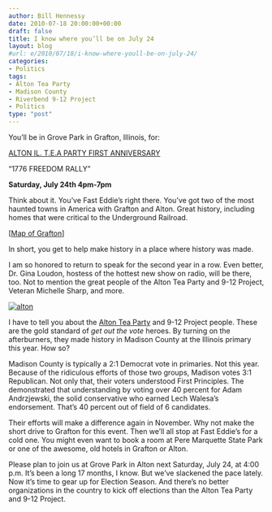 ```yaml
---
author: Bill Hennessy
date: 2010-07-18 20:00:00+00:00
draft: false
title: I know where you’ll be on July 24
layout: blog
#url: e/2010/07/18/i-know-where-youll-be-on-july-24/
categories:
- Politics
tags:
- Alton Tea Party
- Madison County
- Riverbend 9-12 Project
- Politics
type: "post"
---
```


You’ll be in Grove Park in Grafton, Illinois, for:

 

[ALTON IL. T.E.A PARTY FIRST ANNIVERSARY](https://stlouisteaparty.com/2010/07/17/alton-tea-party-july-24th/)

 

“1776 FREEDOM RALLY”

 

**Saturday, July 24th 4pm-7pm**

 

Think about it. You’ve Fast Eddie’s right there. You’ve got two of the most haunted towns in America with Grafton and Alton. Great history, including homes that were critical to the Underground Railroad.

 

[[Map of Grafton](https://maps.google.com/maps?hl=en&q=main+street+grafton,+il&ie=UTF8&hq=&hnear=Main+St,+Grafton,+Jersey,+Illinois+62037&gl=us&ei=AWZCTPSWCMP88AbA9OjPDw&ved=0CBMQ8gEwAA&ll=38.969286,-90.426965&spn=0.02052,0.038581&z=15&iwloc=A)]

 

In short, you get to help make history in a place where history was made. 

 

I am so honored to return to speak for the second year in a row. Even better, Dr. Gina Loudon, hostess of the hottest new show on radio, will be there, too. Not to mention the great people of the Alton Tea Party and 9-12 Project, Veteran Michelle Sharp, and more.

 

[![alton](https://hennessysview.com/wp-content/uploads/2010/07/alton_thumb.jpg)
](https://hennessysview.com/wp-content/uploads/2010/07/alton.jpg)

 

I have to tell you about the [Alton Tea Party](https://www.altonteaparty.com/) and 9-12 Project people. These are the gold standard of _get out the vote_ heroes. By turning on the afterburners, they made history in Madison County at the Illinois primary this year. How so?

 

Madison County is typically a 2:1 Democrat vote in primaries. Not this year. Because of the ridiculous efforts of those two groups, Madison votes 3:1 Republican. Not only that, their voters understood First Principles. The demonstrated that understanding by voting over 40 percent for Adam Andrzjewski, the solid conservative who earned Lech Walesa’s endorsement. That’s 40 percent out of field of 6 candidates. 

 

Their efforts will make a difference again in November. Why not make the short drive to Grafton for this event. Then we’ll all stop at Fast Eddie’s for a cold one. You might even want to book a room at Pere Marquette State Park or one of the awesome, old hotels in Grafton or Alton. 

 

Please plan to join us at Grove Park in Alton next Saturday, July 24, at 4:00 p.m. It’s been a long 17 months, I know. But we’ve slackened the pace lately. Now it’s time to gear up for Election Season. And there’s no better organizations in the country to kick off elections than the Alton Tea Party and 9-12 Project. 
